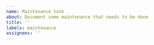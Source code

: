 ```yaml
---
name: Maintenance task
about: Document some maintenance that needs to be done
title: ''
labels: maintenance
assignees: ''
---
```

